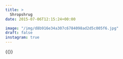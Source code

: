 ```yaml
---
title: >
  Shropshrug
date: 2015-07-06T12:15:24+00:00

image: "/img/d8b916e34a307c6784098ad2d5c005f6.jpg"
draft: false
instagram: true
---
```


{{<photo src="/img/d8b916e34a307c6784098ad2d5c005f6.jpg">}}
